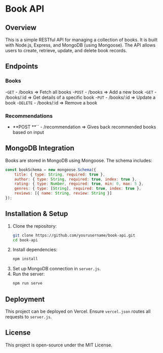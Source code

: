 # Book API

## Overview

This is a simple RESTful API for managing a collection of books. It is built with Node.js, Express, and MongoDB (using Mongoose). The API allows users to create, retrieve, update, and delete book records.

## Endpoints

### Books

-``GET`` - /books => Fetch all books
-``POST`` - /books => Add a new book
-``GET`` - /books/:id => Get details of a specific book
-``PUT`` - /books/:id => Update a book
-``DELETE`` - /books/:id => Remove a book

### Recommendations

- **POST **`` - /recommendation => Gives back recommended books based on input

## MongoDB Integration

Books are stored in MongoDB using Mongoose. The schema includes:

```js
const bookSchema = new mongoose.Schema({
    title: { type: String, required: true },
    author: { type: String, required: true, index: true },
    rating: { type: Number, required: true, min: 0, max: 5 },
    genres: { type: [String], required: true, index: true },  
    reviews: [{ name: String, review: String }]
});
```

## Installation & Setup

1. Clone the repository:
   ```bash
   git clone https://github.com/yourusername/book-api.git
   cd book-api
   ```
2. Install dependencies:
   ```bash
   npm install
   ```
3. Set up MongoDB connection in `server.js`.
4. Run the server:
   ```bash
   npm run serve
   ```

## Deployment

This project can be deployed on Vercel. Ensure `vercel.json` routes all requests to `server.js`.

## License

This project is open-source under the MIT License.

